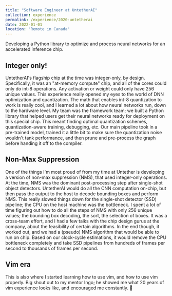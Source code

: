 ```yaml
---
title: "Software Engineer at UntetherAI"
collection: experience
permalink: /experience/2020-untetherai
date: 2022-01-01
location: "Remote in Canada"
---
```


Developing a Python library to optimize and process neural networks for an accelerated inference chip.

## Integer only!
UntetherAI's flagship chip at the time was integer-only, by design.
Specifically, it was an "at-memory compute" chip, and all of the cores could only do int-8 operations.
Any activation or weight could only have 256 unique values.
This experience really opened my eyes to the world of DNN optimization and quantization.
The math that enables int-8 quantization to work is really cool, and I learned a lot about how neural networks run, down to the hardware level.
My team was the framework team; we built a Python library that helped users get their neural networks ready for deployment on this special chip.
This meant finding optimal quantization schemes, quantization-aware training, debugging, etc.
Our main pipeline took in a pre-trained model, trained it a little bit to make sure the quantization noise wouldn't tank performance, and then prune and pre-process the graph before handing it off to the compiler.

## Non-Max Suppression
One of the things I'm most proud of from my time at Untether is developing a version of non-max suppression (NMS), that used integer-only operations.
At the time, NMS was the dominant post-processing step after single-shot object detectors.
UntetherAI would do all the CNN computation on-chip, but then pass the output to the host to decode bounding boxes and perform NMS.
This really slowed things down for the single-shot detector (SSD) pipeline; the CPU on the host machine was the bottleneck.
I spent a lot of time figuring out how to do all the steps of NMS with only 256 unique values; the bounding box decoding, the sort, the selection of boxes.
It was a cross-team effort, and I had a few talks with the chip design gurus at the company, about the feasibility of certain algorithms.
In the end though, it worked out, and we had a (pseudo) NMS algorithm that would be able to run on chip. 
Based on our clock-cycle estimations, it would remove the CPU bottleneck completely and take SSD pipelines from hundreds of frames per second to thousands of frames per second.

## Vim era
This is also where I started learning how to use vim, and how to use vim properly.
Big shout out to my mentor Ingo; he showed me what 20 years of vim experience looks like, and encouraged me constantly. 🐐
